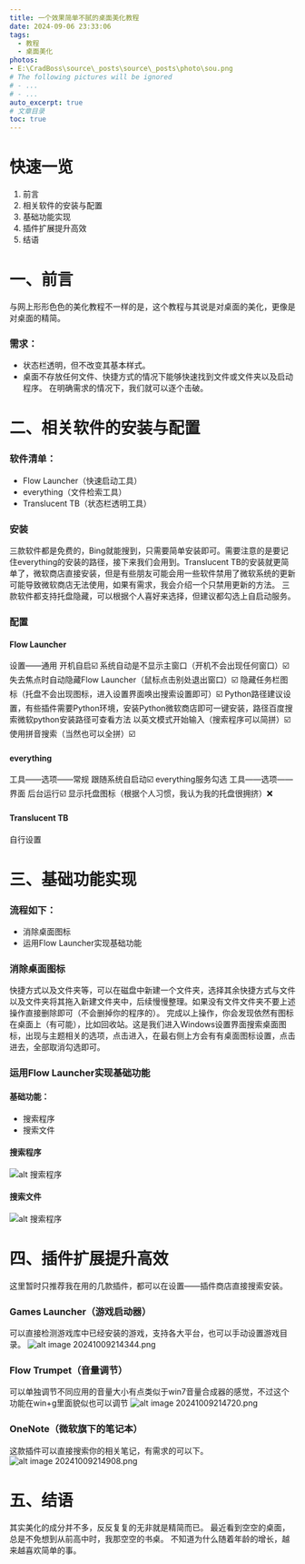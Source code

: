 ```yaml
---
title: 一个效果简单不腻的桌面美化教程
date: 2024-09-06 23:33:06
tags:
  - 教程
  - 桌面美化
photos:
- E:\CradBoss\source\_posts\source\_posts\photo\sou.png
# The following pictures will be ignored
# - ...
# - ...
auto_excerpt: true
# 文章目录
toc: true
---
```



# 快速一览
1. 前言
2. 相关软件的安装与配置
3. 基础功能实现
4. 插件扩展提升高效
5. 结语

# 一、前言
与网上形形色色的美化教程不一样的是，这个教程与其说是对桌面的美化，更像是对桌面的精简。
### 需求：
- 状态栏透明，但不改变其基本样式。
- 桌面不存放任何文件、快捷方式的情况下能够快速找到文件或文件夹以及启动程序。
在明确需求的情况下，我们就可以逐个击破。
# 二、相关软件的安装与配置
### 软件清单：
- Flow Launcher（快速启动工具）
- everything（文件检索工具）
- Translucent TB（状态栏透明工具）

### 安装
三款软件都是免费的，Bing就能搜到，只需要简单安装即可。需要注意的是要记住everything的安装的路径，接下来我们会用到。Translucent TB的安装就更简单了，微软商店直接安装，但是有些朋友可能会用一些软件禁用了微软系统的更新可能导致微软商店无法使用，如果有需求，我会介绍一个只禁用更新的方法。
三款软件都支持托盘隐藏，可以根据个人喜好来选择，但建议都勾选上自启动服务。

### 配置
#### Flow Launcher
设置——通用
	开机自启☑️
	系统自动是不显示主窗口（开机不会出现任何窗口）☑️
	失去焦点时自动隐藏Flow Launcher（鼠标点击别处退出窗口）☑️
	隐藏任务栏图标（托盘不会出现图标，进入设置界面唤出搜索设置即可）☑️
	Python路径建议设置，有些插件需要Python环境，安装Python微软商店即可一键安装，路径百度搜索微软python安装路径可查看方法
	以英文模式开始输入（搜索程序可以简拼）☑️
	使用拼音搜索（当然也可以全拼）☑️
#### everything
工具——选项——常规
	跟随系统自启动☑️
	everything服务勾选
工具——选项——界面
	后台运行☑️
	显示托盘图标（根据个人习惯，我认为我的托盘很拥挤）❌
#### Translucent TB
自行设置
# 三、基础功能实现
### 流程如下：
- 消除桌面图标
- 运用Flow Launcher实现基础功能
### 消除桌面图标
快捷方式以及文件夹等，可以在磁盘中新建一个文件夹，选择其余快捷方式与文件以及文件夹将其拖入新建文件夹中，后续慢慢整理。如果没有文件文件夹不要上述操作直接删除即可（不会删掉你的程序的）。
完成以上操作，你会发现依然有图标在桌面上（有可能），比如回收站。这是我们进入Windows设置界面搜索桌面图标，出现与主题相关的选项，点击进入，在最右侧上方会有有桌面图标设置，点击进去，全部取消勾选即可。

### 运用Flow Launcher实现基础功能
#### 基础功能：
- 搜索程序
- 搜索文件

#### 搜索程序
![alt 搜索程序](https://github.com/LOVEUR/picx-images-hosting/raw/master/搜索程序.2obidnbf08.webp "可选标题")
 
#### 搜索文件
![alt 搜索程序](https://github.com/LOVEUR/picx-images-hosting/raw/master/搜索文件.5j46jfynv3.jpg "可选标题")
 


# 四、插件扩展提升高效

这里暂时只推荐我在用的几款插件，都可以在设置——插件商店直接搜索安装。
### Games Launcher（游戏启动器）
可以直接检测游戏库中已经安装的游戏，支持各大平台，也可以手动设置游戏目录。
![alt image 20241009214344.png](https://github.com/LOVEUR/picx-images-hosting/raw/master/游戏插件.175dbwfcd9.jpg '111')

### Flow Trumpet（音量调节）
可以单独调节不同应用的音量大小有点类似于win7音量合成器的感觉，不过这个功能在win+g里面貌似也可以调节
![alt image 20241009214720.png](https://github.com/LOVEUR/picx-images-hosting/raw/master/音量控制插件.3k7zt3t5jq.jpg '')

### OneNote（微软旗下的笔记本）
这款插件可以直接搜索你的相关笔记，有需求的可以下。
![alt image 20241009214908.png](https://github.com/LOVEUR/picx-images-hosting/raw/master/OneNote笔记插件.5tr0cldw0a.jpg "")

# 五、结语

其实美化的成分并不多，反反复复的无非就是精简而已。
最近看到空空的桌面，总是不免想到从前高中时，我那空空的书桌。
不知道为什么随着年龄的增长，越来越喜欢简单的事。